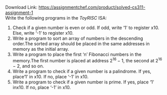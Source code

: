 Download Link: https://assignmentchef.com/product/solved-cs311-assignment-1
<br>
Write the following programs in the <em>ToyRISC </em>ISA:

<ol>

 <li>Check if a given number is even or odd. If odd, write ‘1’ to register x10. Else, write ‘-1’ to register x10.</li>

 <li>Write a program to sort an array of numbers in the descending order.The sorted array should be placed in the same addresses in memory as the initial array.</li>

 <li>Write a program to place the first ‘n’ Fibonacci numbers in the memory.The first number is placed at address 2<sup>16 </sup>− 1, the second at 2<sup>16 </sup>− 2, and so on.</li>

 <li>Write a program to check if a given number is a palindrome. If yes, place‘1’ in x10. If no, place ‘-1’ in x10.</li>

 <li>Write a program to check if a given number is prime. If yes, place ‘1’ inx10. If no, place ‘-1’ in x10.</li>

</ol>